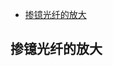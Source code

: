 
<!-- @import "[TOC]" {cmd="toc" depthFrom=1 depthTo=6 orderedList=false} -->

<!-- code_chunk_output -->

- [掺镱光纤的放大](#掺镱光纤的放大)

<!-- /code_chunk_output -->

## 掺镱光纤的放大